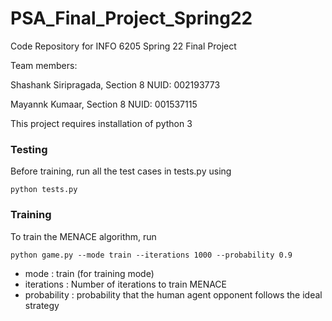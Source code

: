 # PSA_Final_Project_Spring22
Code Repository for INFO 6205 Spring 22 Final Project

Team members:

Shashank Siripragada, Section 8 NUID: 002193773

Mayannk Kumaar, Section 8 NUID: 001537115


This project requires installation of python 3


### Testing

Before training, run all the test cases in tests.py using

`python tests.py`


### Training

To train the MENACE algorithm, run

`python game.py --mode train --iterations 1000 --probability 0.9`

- mode : train (for training mode)
- iterations : Number of iterations to train MENACE
- probability : probability that the human agent opponent follows the ideal strategy
